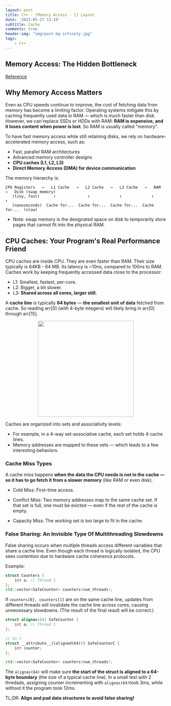 ```yaml
---
layout: post
title: C++ - [Memory Access - 1] Layout
date: '2023-05-27 13:19'
subtitle: Cache
comments: true
header-img: "img/post-bg-infinity.jpg"
tags:
    - C++
---
```


## Memory Access: The Hidden Bottleneck

[Reference](https://www.akkadia.org/drepper/cpumemory.pdf)

## Why Memory Access Matters

Even as CPU speeds continue to improve, the cost of fetching data from memory has become a limiting factor. Operating systems mitigate this by caching frequently used data in RAM — which is much faster than disk. However, we can'replace SSDs or HDDs with RAM: **RAM is expensive, and it loses content when power is lost**. So RAM is usually called "memory".

To have fast memory access while still retaining disks, we rely on hardware-accelerated memory access, such as:

- Fast, parallel RAM architectures
- Advanced memory controller designs
- **CPU caches (L1, L2, L3)**
- **Direct Memory Access (DMA) for device communication**

The memory hierarchy is:

```
CPU Registers   →   L1 Cache   →   L2 Cache   →   L3 Cache   →   RAM   →   Disk (swap memory)
   (tiny, fast)      ↑              ↑             ↑             ↑         ↑
   (nanoseconds)  Cache for...  Cache for...  Cache for...  Cache for...  (slow)
```

- Note: swap memory is the designated space on disk to temporarily store pages that cannot fit into the physical RAM.

## CPU Caches: Your Program's Real Performance Friend

CPU caches are inside CPU. They are even faster than RAM. Their size typically is 64KB - 64 MB. Its latency is ~10ns, compared to 100ns to RAM. Caches work by keeping frequently accessed data close to the processor:
- L1: Smallest, fastest, per-core.
- L2: Bigger, a bit slower.
- L3: **Shared across all cores, larger still.**

A **cache line** is typically **64 bytes** — **the smallest unit of data** fetched from cache. So reading arr[0] (with 4-byte integers) will likely bring in arr[0] through arr[15].

<div style="text-align: center;">
    <p align="center">
       <figure>
            <img src="https://github-production-user-asset-6210df.s3.amazonaws.com/39393023/428782551-796d79f8-7704-4990-9c21-f40b13bb2e7a.png?X-Amz-Algorithm=AWS4-HMAC-SHA256&X-Amz-Credential=AKIAVCODYLSA53PQK4ZA%2F20250331%2Fus-east-1%2Fs3%2Faws4_request&X-Amz-Date=20250331T220634Z&X-Amz-Expires=300&X-Amz-Signature=aa504fb90d19cc694074edde3b1bcb0462e11bce580af366111f6ec9164a7be0&X-Amz-SignedHeaders=host" height="300" alt=""/>
       </figure>
    </p>
</div>

Caches are organized into sets and associativity levels:

- For example, in a 4-way set-associative cache, each set holds 4 cache lines.
- Memory addresses are mapped to these sets — which leads to a few interesting behaviors.


### Cache Miss Types

A cache miss happens **when the data the CPU needs is not in the cache — so it has to go fetch it from a slower memory** (like RAM or even disk).

- Cold Miss: First-time access.

- Conflict Miss: Two memory addresses map to the same cache set. If that set is full, one must be evicted — even if the rest of the cache is empty.

- Capacity Miss: The working set is too large to fit in the cache.

### False Sharing: An Invisible Type Of Multithreading Slowdowns

False sharing occurs when multiple threads access different variables that share a cache line. Even though each thread is logically isolated, the CPU sees contention due to hardware cache coherence protocols.

Example: 

```cpp
struct Counters {
    int a; // Thread 1
};
std::vector<SafeCounter> counters(num_threads);
```

If `counters[0], counters[1]` are on the same cache line, updates from different threads will invalidate the cache line across cores, causing unnecessary slowdowns. (The result of the final result will be correct.)

```cpp
struct alignas(64) SafeCounter {
    int a; // Thread 1
};

// In C
struct __attribute__((aligned(64))) SafeCounterC {
    int counter;
};

std::vector<SafeCounter> counters(num_threads);
```
The `alignas(64)` will make sure **the start of the struct is aligned to a 64-byte boundary** (the size of a typical cache line). In a small test with 2 thredads, assigning counter incrementing with `alignas(64)`took 3ms, while without it the program took 12ms. 

TL;DR: **Align and pad data structures to avoid false sharing!**